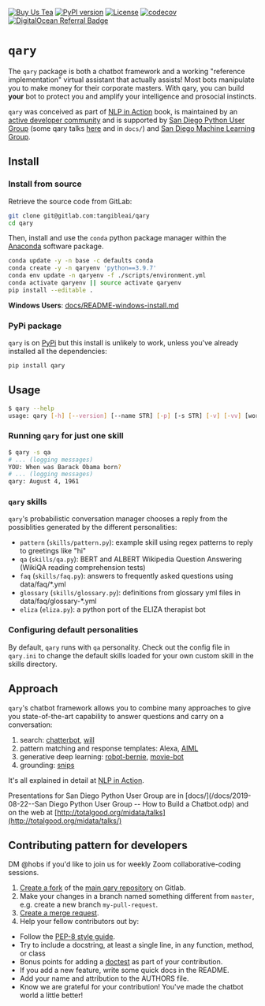 [![Buy Us Tea](https://github.com/nlpia/nlpia-bot/raw/develop/docs/media/small-leaf-and-name-screenshot-31x80.png)](https://buymeacoffee.com/hobs)
[![PyPI version](https://img.shields.io/pypi/pyversions/qary.svg)](https://pypi.org/project/qary/)
[![License](https://img.shields.io/pypi/l/qary.svg)](https://pypi.python.org/pypi/qary/)
[![codecov](https://codecov.io/gl/tangibleai/qary/branch/master/graph/badge.svg)](https://codecov.io/gl/tangibleai/qary)
[![DigitalOcean Referral Badge](https://web-platforms.sfo2.digitaloceanspaces.com/WWW/Badge%202.svg)](https://www.digitalocean.com/?refcode=5bc34fba1bee&utm_campaign=Referral_Invite&utm_medium=Referral_Program&utm_source=badge)


# `qary`

The `qary` package is both a chatbot framework and a working "reference implementation" virtual assistant that actually assists! Most bots manipulate you to make money for their corporate masters. With qary, you can build **your** bot to protect you and amplify your intelligence and prosocial instincts.

`qary` was conceived as part of [NLP in Action](https://www.manning.com/books/natural-language-processing-in-action) book, is maintained by an [active developer community](/docs/wiki/contributors.md) and is supported by [San Diego Python User Group](https://www.pythonsd.org/index.html) (some qary talks [here](https://www.youtube.com/playlist?list=PLOa5qP-zwt22Noym1Nf8BeL24NeE__ofj) and in `docs/`) and [San Diego Machine Learning Group](https://www.meetup.com/San-Diego-Machine-Learning/).

## Install

### Install from source

Retrieve the source code from GitLab:

```bash
git clone git@gitlab.com:tangibleai/qary
cd qary
```

Then, install and use the `conda` python package manager within the [Anaconda](https://www.anaconda.com/products/individual#Downloads) software package.

```bash
conda update -y -n base -c defaults conda
conda create -y -n qaryenv 'python==3.9.7'
conda env update -n qaryenv -f ./scripts/environment.yml
conda activate qaryenv || source activate qaryenv
pip install --editable .
```

**Windows Users**: [docs/README-windows-install.md](docs/README-windows-install.md)

### PyPi package
`qary` is on [PyPi](https://pypi.org/project/qary/) but this install is unlikely to work, unless you've already installed all the dependencies:

```bash
pip install qary
```

## Usage

```bash
$ qary --help
usage: qary [-h] [--version] [--name STR] [-p] [-s STR] [-v] [-vv] [words [words ...]]
```

### Running `qary` for just one skill

```bash
$ qary -s qa
# ... (logging messages)
YOU: When was Barack Obama born?
# ... (logging messages)
qary: August 4, 1961
```

### `qary` skills

`qary`'s probabilistic conversation manager chooses a reply from the possiblities generated by the different personalities:

- `pattern` (`skills/pattern.py`): example skill using regex patterns to reply to greetings like "hi"
- `qa` (`skills/qa.py`): BERT and ALBERT Wikipedia Question Answering (WikiQA reading comprehension tests)
- `faq` (`skills/faq.py`): answers to frequently asked questions using data/faq/*.yml
- `glossary` (`skills/glossary.py`): definitions from glossary yml files in data/faq/glossary-*.yml
- `eliza` (`eliza.py`): a python port of the ELIZA therapist bot

### Configuring default personalities

By default, `qary` runs with `qa` personality. Check out the config file in `qary.ini` to change the default skills loaded for your own custom skill in the skills directory.

## Approach

`qary`'s chatbot framework allows you to combine many approaches to give you state-of-the-art capability to answer questions and carry on a conversation:

1. search: [chatterbot](https://github.com/gunthercox/ChatterBot), [will](https://github.com/skoczen/will)
2. pattern matching and response templates: Alexa, [AIML](https://github.com/keiffster/program-y)
3. generative deep learning: [robot-bernie](https://github.com/nlpia/robot-bernie), [movie-bot](https://github.com/totalgood/nlpia/blob/master/src/nlpia/book/examples/ch10_movie_dialog_chatbot.py)
4. grounding: [snips](https://github.com/snipsco/snips-nlu)

It's all explained in detail at [NLP in Action](https://www.manning.com/books/natural-language-processing-in-action).

Presentations for San Diego Python User Group are in [docs/](/docs/2019-08-22--San Diego Python User Group -- How to Build a Chatbot.odp) and on the web at [http://totalgood.org/midata/talks](http://totalgood.org/midata/talks/)

## Contributing pattern for developers

DM @hobs if you'd like to join us for weekly Zoom collaborative-coding sessions.

1. [Create a fork](https://docs.gitlab.com/ee/user/project/repository/forking_workflow.html#creating-a-fork) of the [main qary repository](https://gitlab.com/tangibleai/qary) on Gitlab.
2. Make your changes in a branch named something different from `master`, e.g. create
   a new branch `my-pull-request`.
3. [Create a merge request](https://docs.gitlab.com/ee/user/project/merge_requests/creating_merge_requests.html).
4. Help your fellow contributors out by:
  - Follow the [PEP-8 style guide](https://www.python.org/dev/peps/pep-0008/).
  - Try to include a docstring, at least a single line, in any function, method, or class
  - Bonus points for adding a [doctest](https://docs.python.org/3/library/doctest.html) as part of your contribution.
  - If you add a new feature, write some quick docs in the README.
  - Add your name and attribution to the AUTHORS file.
  - Know we are grateful for your contribution! You've made the chatbot world a little better!

